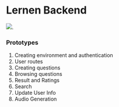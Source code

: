 # Lernen Backend
[![](https://tokei.rs/b1/github/XAMPPRocky/tokei)](https://github.com/XAMPPRocky/tokei).
### Prototypes

1. Creating environment and authentication
2. User routes
3. Creating questions
4. Browsing questions
5. Result and Ratings
6. Search
7. Update User Info
8. Audio Generation
